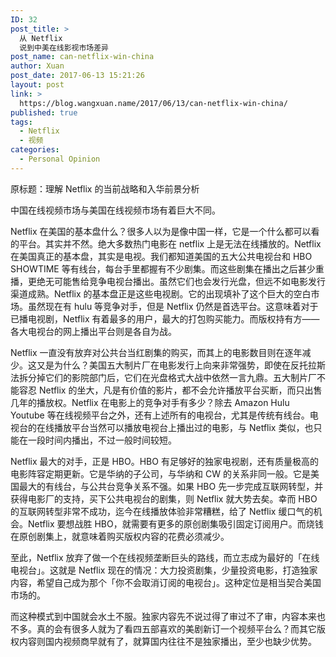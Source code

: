 ```yaml
---
ID: 32
post_title: >
  从 Netflix
  说到中美在线影视市场差异
post_name: can-netflix-win-china
author: Xuan
post_date: 2017-06-13 15:21:26
layout: post
link: >
  https://blog.wangxuan.name/2017/06/13/can-netflix-win-china/
published: true
tags:
  - Netflix
  - 视频
categories:
  - Personal Opinion
---
```

原标题：理解 Netflix 的当前战略和入华前景分析

中国在线视频市场与美国在线视频市场有着巨大不同。

Netflix 在美国的基本盘什么？很多人以为是像中国一样，它是一个什么都可以看的平台。其实并不然。绝大多数热门电影在 netflix 上是无法在线播放的。Netflix 在美国真正的基本盘，其实是电视。我们都知道美国的五大公共电视台和 HBO SHOWTIME 等有线台，每台手里都握有不少剧集。而这些剧集在播出之后甚少重播，更绝无可能售给竞争电视台播出。虽然它们也会发行光盘，但远不如电影发行渠道成熟。Netflix 的基本盘正是这些电视剧。它的出现填补了这个巨大的空白市场。虽然现在有 hulu 等竞争对手，但是 Netflix 仍然是首选平台。这意味着对于已播电视剧，Netflix 有着最多的用户，最大的打包购买能力。而版权持有方——各大电视台的网上播出平台则是各自为战。

Netflix 一直没有放弃对公共台当红剧集的购买，而其上的电影数目则在逐年减少。这又是为什么？美国五大制片厂在电影发行上向来非常强势，即使在反托拉斯法拆分掉它们的影院部门后，它们在光盘格式大战中依然一言九鼎。五大制片厂不能容忍 Netflix 的坐大，凡是有价值的影片，都不会允许播放平台买断，而只出售几年的播放权。Netflix 在电影上的竞争对手有多少？除去 Amazon Hulu Youtube 等在线视频平台之外，还有上述所有的电视台，尤其是传统有线台。电视台的在线播放平台当然可以播放电视台上播出过的电影，与 Netflix 类似，也只能在一段时间内播出，不过一般时间较短。

Netflix 最大的对手，正是 HBO。HBO 有足够好的独家电视剧，还有质量极高的电影阵容定期更新。它是华纳的子公司，与华纳和 CW 的关系非同一般。它是美国最大的有线台，与公共台竞争关系不强。如果 HBO 先一步完成互联网转型，并获得电影厂的支持，买下公共电视台的剧集，则 Netflix 就大势去矣。幸而 HBO 的互联网转型非常不成功，迄今在线播放体验非常糟糕，给了 Netflix 缓口气的机会。Netflix 要想战胜 HBO，就需要有更多的原创剧集吸引固定订阅用户。而烧钱在原创剧集上，就意味着购买版权内容的花费必须减少。

至此，Netflix 放弃了做一个在线视频垄断巨头的路线，而立志成为最好的「在线电视台」。这就是 Netflix 现在的情况：大力投资剧集，少量投资电影，打造独家内容，希望自己成为那个「你不会取消订阅的电视台」。这种定位是相当契合美国市场的。

而这种模式到中国就会水土不服。独家内容先不说过得了审过不了审，内容本来也不多。真的会有很多人就为了看四五部喜欢的美剧新订一个视频平台么？而其它版权内容则国内视频商早就有了，就算国内往往不是独家播出，至少也缺少优势。